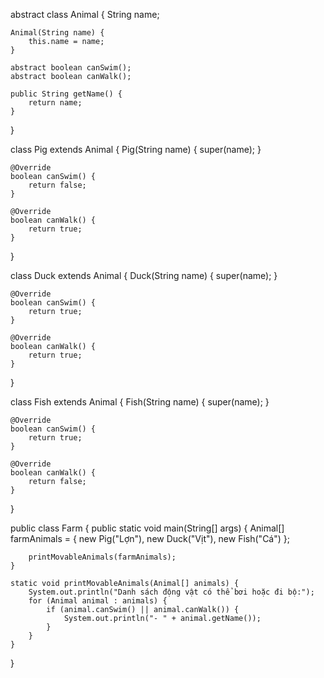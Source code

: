 abstract class Animal {
    String name;

    Animal(String name) {
        this.name = name;
    }

    abstract boolean canSwim();
    abstract boolean canWalk();

    public String getName() {
        return name;
    }
}

class Pig extends Animal {
    Pig(String name) {
        super(name);
    }

    @Override
    boolean canSwim() {
        return false;
    }

    @Override
    boolean canWalk() {
        return true;
    }
}

class Duck extends Animal {
    Duck(String name) {
        super(name);
    }

    @Override
    boolean canSwim() {
        return true;
    }

    @Override
    boolean canWalk() {
        return true;
    }
}

class Fish extends Animal {
    Fish(String name) {
        super(name);
    }

    @Override
    boolean canSwim() {
        return true;
    }

    @Override
    boolean canWalk() {
        return false;
    }
}

public class Farm {
    public static void main(String[] args) {
        Animal[] farmAnimals = {
            new Pig("Lợn"),
            new Duck("Vịt"),
            new Fish("Cá")
        };

        printMovableAnimals(farmAnimals);
    }

    static void printMovableAnimals(Animal[] animals) {
        System.out.println("Danh sách động vật có thể bơi hoặc đi bộ:");
        for (Animal animal : animals) {
            if (animal.canSwim() || animal.canWalk()) {
                System.out.println("- " + animal.getName());
            }
        }
    }
}
